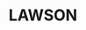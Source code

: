 ---
facts:
- Lawson is located in the Blue Mountains, a UNESCO World Heritage Area.
- The town is named after explorer and journalist William Lawson, who crossed the
  Blue Mountains in 1813.
- Lawson is known for its scenic bushwalking trails, including part of the Great Western
  Walk.
- The area is home to a variety of native flora and fauna, including eucalyptus trees
  and lyrebirds.
- Lawson has a small village atmosphere with several cafes, restaurants, and shops.
- The town is located on the main Western railway line, making it easily accessible
  from Sydney.
- Lawson Public School was established in 1883.
- The Lawson Country Market is held on the fourth Sunday of every month.
- The original inhabitants of the area were the Gundungurra and Darug people.
- Lawson experiences a temperate climate with warm summers and cool winters.
historical_events:
- '1813: Blaxland, Lawson, and Wentworth cross the Blue Mountains.'
- '1867: The railway line reaches Lawson.'
- '1883: Lawson Public School is established.'
- '1930s: Lawson becomes a popular tourist destination.'
- '2013: Bushfires threaten the town.'
lastmod: '2025-04-17T22:15:06+00:00'
latitude: -33.725566
layout: suburb
longitude: 150.431839
notable_people: []
postcode: '2783'
state: NSW
title: LAWSON
tourist_locations:
- name: Scenic World
  url: https://www.scenicworld.com.au/
- name: Echo Point Lookout
- name: Leura Cascades
- name: Govetts Leap Lookout
url: /nsw/lawson/
---